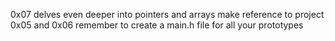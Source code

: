 0x07 delves even deeper into pointers and arrays
make reference to project 0x05 and 0x06
remember to create a main.h file for all your prototypes
